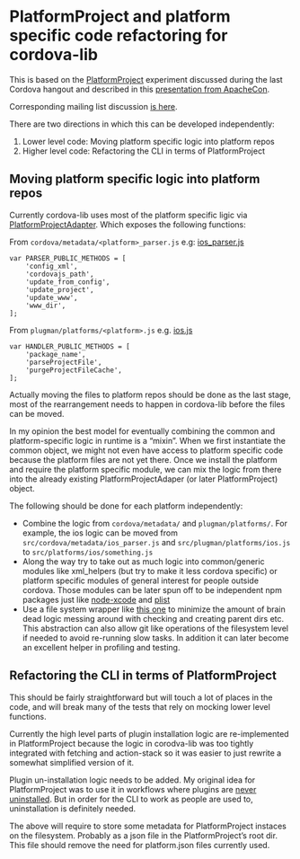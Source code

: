 # PlatformProject and platform specific code refactoring for cordova-lib

This is based on the [PlatformProject](https://github.com/kamrik/CordovaPlatformProject) experiment 
discussed during the last Cordova hangout and described in this 
[presentation from ApacheCon](http://kamrik.org/PlatformProjectSlides/).

Corresponding mailing list discussion [is here](http://markmail.org/thread/3dw4mis4qo5d4ecz).

There are two directions in which this can be developed independently:
 1. Lower level code: Moving platform specific logic into platform repos
 1. Higher level code: Refactoring the CLI in terms of PlatformProject

## Moving platform specific logic into platform repos

Currently cordova-lib uses most of the platform specific ligic via [PlatformProjectAdapter](https://github.com/apache/cordova-lib/blob/master/cordova-lib/src/platforms/platforms.js#L55).
Which exposes the following functions:

From `cordova/metadata/<platform>_parser.js`   e.g: [ios_parser.js](https://github.com/apache/cordova-lib/blob/master/cordova-lib/src/cordova/metadata/ios_parser.js)

    var PARSER_PUBLIC_METHODS = [
        'config_xml',
        'cordovajs_path',
        'update_from_config',
        'update_project',
        'update_www',
        'www_dir',
    ];

From `plugman/platforms/<platform>.js`   e.g. [ios.js](https://github.com/apache/cordova-lib/blob/master/cordova-lib/src/plugman/platforms/ios.js)

    var HANDLER_PUBLIC_METHODS = [
        'package_name',
        'parseProjectFile',
        'purgeProjectFileCache',
    ];


Actually moving the files to platform repos should be done as the last stage, most of the rearrangement needs to happen in cordova-lib before the files can be moved.

In my opinion the best model for eventually combining the common and platform-specific logic in runtime is a “mixin”. When we first instantiate the common object, we might not even have access to platform specific code because the platform files are not yet there. Once we install the platform and require the platform specific module, we can mix the logic from there into the already existing PlatformProjectAdaper (or later PlatformProject) object. 

The following should be done for each platform independently:
 * Combine the logic from `cordova/metadata/` and `plugman/platforms/`. 
   For example, the ios logic can be moved from `src/cordova/metadata/ios_parser.js` 
   and `src/plugman/platforms/ios.js` to `src/platforms/ios/something.js`
 * Along the way try to take out as much logic into common/generic modules like xml_helpers 
   (but try to make it less cordova specific) or platform specific modules of general interest for people outside cordova.
   Those modules can be later spun off to be independent npm packages just like [node-xcode](https://github.com/alunny/node-xcode) and [plist](https://github.com/TooTallNate/plist.js)
 * Use a file system wrapper like [this one](https://github.com/kamrik/cordova-lib/blob/projfs/cordova-lib/src/platforms/ProjFs.js) 
   to minimize the amount of brain dead logic messing around with checking and creating parent dirs etc. 
   This abstraction can also allow git like operations of the filesystem level if needed to avoid re-running slow tasks.
   In addition it can later become an excellent helper in profiling and testing.


## Refactoring the CLI in terms of PlatformProject
This should be fairly straightforward but will touch a lot of places in the code, and will break many of the tests that rely on mocking lower level functions.

Currently the high level parts of plugin installation logic are re-implemented in PlatformProject because the
logic in corodva-lib was too tightly integrated with fetching and action-stack so it was easier to just rewrite 
a somewhat simplified version of it.

Plugin un-installation logic needs to be added. My original idea for PlatformProject was to use it in workflows where plugins are [never uninstalled](http://kamrik.org/PlatformProjectSlides/#/13). But in order for the CLI to work as people are used to, uninstallation is definitely needed.

The above will require to store some metadata for PlatformProject instaces on the filesystem. Probably as a json file in the PlatformProject’s root dir. This file should remove the need for platform.json files currently used.




